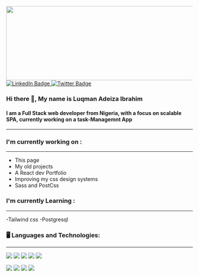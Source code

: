
<img src="https://media0.giphy.com/media/i4MAH84pqe2m2aVojc/200w.webp?cid=ecf05e477sg4ms9uim65ffxflxf0vyho745841en43j4i2p4&rid=200w.webp&ct=g"  width="700" height="200" >
<div id="badges">
  <a href="https://www.linkedin.com/in/luqman-ibrahim-62955222a/">
    <img src="https://img.shields.io/badge/LinkedIn-blue?style=for-the-badge&logo=linkedin&logoColor=white" alt="LinkedIn Badge"/>
  </a>
 
  <a href="your-twitter-URL">
    <img src="https://img.shields.io/badge/Twitter-blue?style=for-the-badge&logo=twitter&logoColor=white" alt="Twitter Badge"/>
  </a>
</div>

### Hi there 👋, My name is Luqman Adeiza Ibrahim
#### I am a Full Stack web developer from Nigeria, with a focus on scalable SPA, currently working on a task-Managemnt App


---
### I'm currently working on :
***
- This page
- My old projects
- A React dev Portfolio
- Improving my css design systems
- Sass and PostCss

### I'm currently Learning :
***
-Tailwind css
-Postgresql

### 🖥️ Languages and Technologies:
---
![](https://img.shields.io/badge/Code-HTML5-informational?style=flat&logo=html5%&color=E34f26)
![](https://img.shields.io/badge/Code-JavaScript-informational?style=flat&logo=javascript%&color=f7Df1E)
![](https://img.shields.io/badge/Code-Nodemon-informational?style=flat&logo=nodemon&color=76D04B)
![](https://img.shields.io/badge/Code-NodeJs-informational?style=flat&logo=nodedotjs&color=339933)
![](https://img.shields.io/badge/Code-React-informational?style=flat&logo=react&color=61DAFB)


  ![](https://img.shields.io/badge/Style-CSS3-informational?style=flat&logo=css3%&color=1572B6)
  ![](https://img.shields.io/badge/Style-bootstrap-informational?style=flat&logo=CSS3%&color=7952B3)
  ![](https://img.shields.io/badge/Style-SCSS-informational?style=flat&logo=Sass%&color=cc6699)
  ![](https://img.shields.io/badge/Style-tailwindcss-informational?style=flat&logo=CSS3%&color=96B6D4)
  




